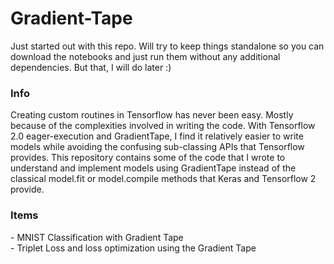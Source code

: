 # Gradient-Tape
Just started out with this repo. Will try to keep things standalone so you can download the notebooks and just run them without any additional dependencies. But that, I will do later :)<br>

<h3> Info </h3>
Creating custom routines in Tensorflow has never been easy. Mostly because of the complexities involved in writing the code. With Tensorflow 2.0 eager-execution and GradientTape, I find it relatively easier to write models while avoiding the confusing sub-classing APIs that Tensorflow provides. This repository contains some of the code that I wrote to understand and implement models using GradientTape instead of the classical model.fit or model.compile methods that Keras and Tensorflow 2 provide.

<h3> Items </h3>
- MNIST Classification with Gradient Tape<br>
- Triplet Loss and loss optimization using the Gradient Tape
